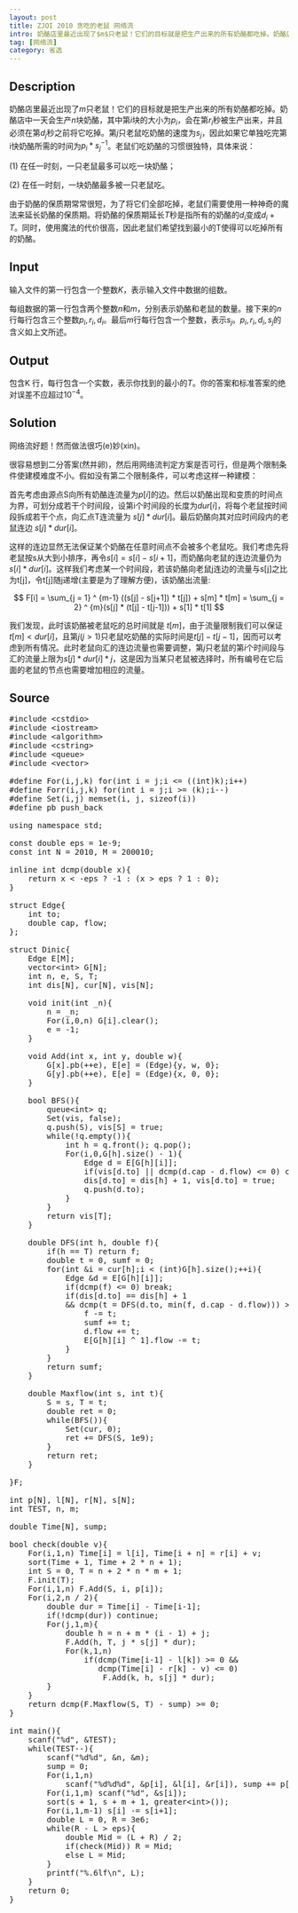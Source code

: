 ```yaml
---
layout: post
title: ZJOI 2010 贪吃的老鼠 网络流
intro: 奶酪店里最近出现了$m$只老鼠！它们的目标就是把生产出来的所有奶酪都吃掉。奶酪店中一天会生产$n$块奶酪，其中第$i$块的大小为$p_i$，会在第$r_i$秒被生产出来，并且必须在第$d_j$秒之前将它吃掉。第$j$只老鼠吃奶酪的速度为$s_j$，因此如果它单独吃完第i快奶酪所需的时间为$p_i * s_j ^ {-1}$。老鼠们吃奶酪的习惯很独特，具体来说：
tag: [网络流]
category: 省选
---
```


Description
---

奶酪店里最近出现了$m$只老鼠！它们的目标就是把生产出来的所有奶酪都吃掉。奶酪店中一天会生产$n$块奶酪，其中第$i$块的大小为$p_i$，会在第$r_i$秒被生产出来，并且必须在第$d_j$秒之前将它吃掉。第$j$只老鼠吃奶酪的速度为$s_j$，因此如果它单独吃完第i快奶酪所需的时间为$p_i * s_j ^ {-1}$。老鼠们吃奶酪的习惯很独特，具体来说：

(1) 在任一时刻，一只老鼠最多可以吃一块奶酪；

(2) 在任一时刻，一块奶酪最多被一只老鼠吃。

由于奶酪的保质期常常很短，为了将它们全部吃掉，老鼠们需要使用一种神奇的魔法来延长奶酪的保质期。将奶酪的保质期延长$T$秒是指所有的奶酪的$d_i$变成$d_i+T$。同时，使用魔法的代价很高，因此老鼠们希望找到最小的T使得可以吃掉所有的奶酪。

Input
---

输入文件的第一行包含一个整数$K$，表示输入文件中数据的组数。

每组数据的第一行包含两个整数$n$和$m$，分别表示奶酪和老鼠的数量。接下来的$n$行每行包含三个整数$p_i,r_i,d_i$。最后$m$行每行包含一个整数，表示$s_j$。$p_i,r_i,d_i,s_j$的含义如上文所述。

Output
---

包含K 行，每行包含一个实数，表示你找到的最小的$T$。你的答案和标准答案的绝对误差不应超过$10^{-4}$。

Solution
---

网络流好题！然而做法很巧(e)妙(xin)。

很容易想到二分答案(然并卵)，然后用网络流判定方案是否可行，但是两个限制条件使建模难度不小。假如没有第二个限制条件，可以考虑这样一种建模：

首先考虑由源点S向所有奶酪连流量为$p[i]$的边。然后以奶酪出现和变质的时间点为界，可划分成若干个时间段，设第i个时间段的长度为$dur[i]$，将每个老鼠按时间段拆成若干个点，向汇点T连流量为 $s[j] * dur[i]$。最后奶酪向其对应时间段内的老鼠连边 $s[j] * dur[i]$。

这样的连边显然无法保证某个奶酪在任意时间点不会被多个老鼠吃。我们考虑先将老鼠按s从大到小排序，再令$s[i] = s[i] - s[i+1]$，而奶酪向老鼠的连边流量仍为 $s[i] * dur[i]$。这样我们考虑某一个时间段，若该奶酪向老鼠j连边的流量与s[j]之比为t[j]，令t[j]随j递增(主要是为了理解方便)，该奶酪出流量:

$$
	F[i] = \sum_{j = 1} ^ {m-1} ((s[j] - s[j+1]) * t[j]) + s[m] * t[m] 
		   = \sum_{j = 2} ^ {m}(s[j] * (t[j] - t[j-1])) + s[1] * t[1]
$$

我们发现，此时该奶酪被老鼠吃的总时间就是 $t[m]$，由于流量限制我们可以保证$t[m] < dur[i]$，且第$j(j > 1)$只老鼠吃奶酪的实际时间是$t[j] - t[j-1]$，因而可以考虑到所有情况。此时老鼠向汇的连边流量也需要调整，第$j$只老鼠的第$i$个时间段与汇的流量上限为$s[j] * dur[i] * j$，这是因为当某只老鼠被选择时，所有编号在它后面的老鼠的节点也需要增加相应的流量。

Source
---

<pre class="brush: c++">
#include &lt;cstdio>
#include &lt;iostream>
#include &lt;algorithm>
#include &lt;cstring>
#include &lt;queue>
#include &lt;vector>

#define For(i,j,k) for(int i = j;i <= ((int)k);i++)
#define Forr(i,j,k) for(int i = j;i >= (k);i--)
#define Set(i,j) memset(i, j, sizeof(i))
#define pb push_back

using namespace std;

const double eps = 1e-9;
const int N = 2010, M = 200010;

inline int dcmp(double x){
	return x < -eps ? -1 : (x > eps ? 1 : 0);
}

struct Edge{
	int to;
	double cap, flow;
};

struct Dinic{
	Edge E[M];
	vector&lt;int> G[N];
	int n, e, S, T;
	int dis[N], cur[N], vis[N];

	void init(int _n){
		n = _n;
		For(i,0,n) G[i].clear();
		e = -1;	
	}

	void Add(int x, int y, double w){
		G[x].pb(++e), E[e] = (Edge){y, w, 0};
		G[y].pb(++e), E[e] = (Edge){x, 0, 0};
	}

	bool BFS(){
		queue&lt;int> q;
		Set(vis, false);
		q.push(S), vis[S] = true;
		while(!q.empty()){
			int h = q.front(); q.pop();
			For(i,0,G[h].size() - 1){
				Edge d = E[G[h][i]];
				if(vis[d.to] || dcmp(d.cap - d.flow) <= 0) continue;
				dis[d.to] = dis[h] + 1, vis[d.to] = true;
				q.push(d.to);
			}
		}
		return vis[T];
	}

	double DFS(int h, double f){
		if(h == T) return f;
		double t = 0, sumf = 0;
		for(int &i = cur[h];i < (int)G[h].size();++i){
			Edge &d = E[G[h][i]];
			if(dcmp(f) <= 0) break;
			if(dis[d.to] == dis[h] + 1 
			&& dcmp(t = DFS(d.to, min(f, d.cap - d.flow))) > 0){
				f -= t;
				sumf += t;
				d.flow += t;
				E[G[h][i] ^ 1].flow -= t;
			}
		}
		return sumf;
	}

	double Maxflow(int s, int t){
		S = s, T = t;
		double ret = 0;
		while(BFS()){
			Set(cur, 0);
			ret += DFS(S, 1e9);
		}
		return ret;
	}

}F;

int p[N], l[N], r[N], s[N];
int TEST, n, m;

double Time[N], sump;

bool check(double v){
	For(i,1,n) Time[i] = l[i], Time[i + n] = r[i] + v;
	sort(Time + 1, Time + 2 * n + 1);
	int S = 0, T = n + 2 * n * m + 1;
	F.init(T);
	For(i,1,n) F.Add(S, i, p[i]);
	For(i,2,n / 2){
		double dur = Time[i] - Time[i-1];
		if(!dcmp(dur)) continue;
		For(j,1,m){
			double h = n + m * (i - 1) + j;
			F.Add(h, T, j * s[j] * dur);
			For(k,1,n)
				if(dcmp(Time[i-1] - l[k]) >= 0 && 
				   dcmp(Time[i] - r[k] - v) <= 0) 
					F.Add(k, h, s[j] * dur);
		}
	}
	return dcmp(F.Maxflow(S, T) - sump) >= 0;
}

int main(){
	scanf("%d", &TEST);
	while(TEST--){
		scanf("%d%d", &n, &m);
		sump = 0;
		For(i,1,n) 
		    scanf("%d%d%d", &p[i], &l[i], &r[i]), sump += p[i];
		For(i,1,m) scanf("%d", &s[i]);
		sort(s + 1, s + m + 1, greater&lt;int>());
		For(i,1,m-1) s[i] -= s[i+1];
		double L = 0, R = 3e6;
		while(R - L > eps){
			double Mid = (L + R) / 2;
			if(check(Mid)) R = Mid;
			else L = Mid;
		}
		printf("%.6lf\n", L);
	}
	return 0;
}
</pre>